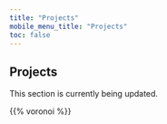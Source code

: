 ```yaml
---
title: "Projects"
mobile_menu_title: "Projects"
toc: false
---
```


## Projects

This section is currently being updated.

{{% voronoi %}}

